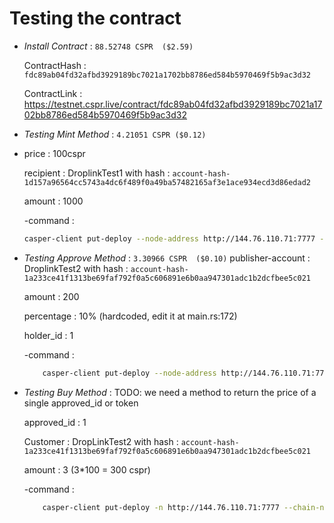 # Testing the contract

- *Install Contract* : 
	`88.52748 CSPR	($2.59)`
	
	ContractHash : `fdc89ab04fd32afbd3929189bc7021a1702bb8786ed584b5970469f5b9ac3d32`
	
	ContractLink : https://testnet.cspr.live/contract/fdc89ab04fd32afbd3929189bc7021a1702bb8786ed584b5970469f5b9ac3d32

- *Testing Mint Method* : `4.21051 CSPR	($0.12)`
- 
	price : 100cspr
	
	recipient : DroplinkTest1 with hash : `account-hash-1d157a96564cc5743a4dc6f489f0a49ba57482165af3e1ace934ecd3d86edad2`
	
	amount : 1000
	
	-command :
	```bash
	casper-client put-deploy --node-address http://144.76.110.71:7777 --chain-name casper-test --secret-key deploy/keys/matin2_secret_key.pem --session-hash fdc89ab04fd32afbd3929189bc7021a1702bb8786ed584b5970469f5b9ac3d32 --payment-amount 10000000000 --session-entry-point "mint" --session-arg "metadata:String='{\"name\" : \"good1\", \"token_uri\" : \"Qma5d2ofV94oXP4ojxt5pwN6WvEaBAHXQ8cLX1zaxWpdkJ\" , \"checksum\":\"3c06868a39c5e0b6a121d1a4e151b198dafafe839ebb9670dccdbbd437ad4fe0\"}'" --session-arg "price:u256='100000000000'" --session-arg "amount:u64='1000'" --session-arg "recipient:key='account-hash-1d157a96564cc5743a4dc6f489f0a49ba57482165af3e1ace934ecd3d86edad2'"
	```

- *Testing Approve Method* : `3.30966 CSPR	($0.10)`
	publisher-account : DroplinkTest2 with hash : `account-hash-1a233ce41f1313be69faf792f0a5c606891e6b0aa947301adc1b2dcfbee5c021`
	
	amount : 200
	
	percentage : 10% (hardcoded, edit it at main.rs:172)
	
	holder_id : 1
	
	-command : 
	```bash
		casper-client put-deploy --node-address http://144.76.110.71:7777 --chain-name casper-test --secret-key deploy/keys/DropLinkTest1_secret_key.pem --session-hash fdc89ab04fd32afbd3929189bc7021a1702bb8786ed584b5970469f5b9ac3d32 --payment-amount 10000000000 --session-entry-point "approve" --session-arg "publisher-account:key='account-hash-1a233ce41f1313be69faf792f0a5c606891e6b0aa947301adc1b2dcfbee5c021'" --session-arg "amount:u64='200'" --session-arg "holder_id:u64='1'"
	```

- *Testing Buy Method* : 
	TODO: we need a method to return the price of a single approved_id or token
	
	approved_id : 1
	
	Customer : DropLinkTest2 with hash : `account-hash-1a233ce41f1313be69faf792f0a5c606891e6b0aa947301adc1b2dcfbee5c021`
	
	amount : 3 (3*100 = 300 cspr)
	
	-command :
	```bash
		casper-client put-deploy -n http://144.76.110.71:7777 --chain-name casper-test --payment-amount 100000000000 -k deploy/keys/DropLinkTest2_secret_key.pem --session-path deploy/buy_contract.wasm --session-arg "amount:u64='3'" --session-arg "approved_id:u64='1'" --session-arg "contract_hash:key='hash-fdc89ab04fd32afbd3929189bc7021a1702bb8786ed584b5970469f5b9ac3d32'"
	```
